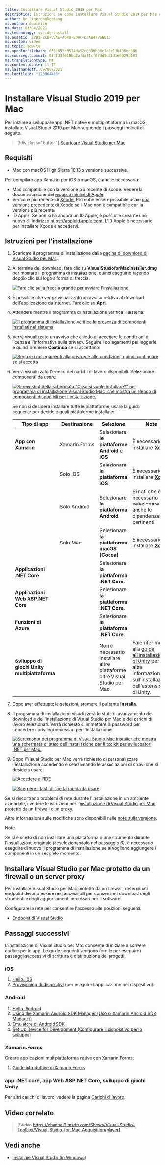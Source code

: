 ```yaml
---
title: Installare Visual Studio 2019 per Mac
description: Istruzioni su come installare Visual Studio 2019 per Mac e i componenti aggiuntivi necessari per lo sviluppo multipiattaforma.
author: heiligerdankgesang
ms.author: dominicn
ms.date: 03/04/2021
ms.technology: vs-ide-install
ms.assetid: 22B1F2CD-32AE-464D-80AC-C8AB4786B015
ms.custom: video
ms.topic: how-to
ms.openlocfilehash: 653e653a0574da52c0030b06c7a8c13b436ed686
ms.sourcegitcommit: 0841d3f610bd2af4af1cf07dd9d31d1e0629b193
ms.translationtype: MT
ms.contentlocale: it-IT
ms.lasthandoff: 09/09/2021
ms.locfileid: "123964488"
---
```

# <a name="install-visual-studio-2019-for-mac"></a>Installare Visual Studio 2019 per Mac

Per iniziare a sviluppare app .NET native e multipiattaforma in macOS, installare Visual Studio 2019 per Mac seguendo i passaggi indicati di seguito.

 > [!div class="button"]
 > [Scaricare Visual Studio per Mac](https://visualstudio.microsoft.com/vs/mac/)

## <a name="requirements"></a>Requisiti

- Mac con macOS High Sierra 10.13 o versione successiva.

Per compilare app Xamarin per iOS o macOS, è anche necessario:

- Mac compatibile con la versione più recente di Xcode. Vedere la documentazione dei [requisiti minimi di Apple](https://developer.apple.com/support/xcode/)
- Versione più recente di [Xcode.](https://developer.apple.com/xcode) Potrebbe essere possibile usare [una versione precedente di Xcode](https://docs.microsoft.com/xamarin/ios/troubleshooting/questions/old-version-xcode) se il Mac non è compatibile con la versione più recente.
- ID Apple. Se non si ha ancora un ID Apple, è possibile crearne uno nuovo all'indirizzo https://appleid.apple.com. L'ID Apple è necessario per installare Xcode e accedervi.

## <a name="installation-instructions"></a>Istruzioni per l'installazione

1. Scaricare il programma di installazione dalla [pagina di download di Visual Studio per Mac](https://visualstudio.microsoft.com/vs/mac/).
2. Al termine del download, fare clic su **VisualStudioforMacInstaller.dmg** per montare il programma di installazione, quindi eseguirlo facendo doppio clic sul logo a forma di freccia:

    [![Fare clic sulla freccia grande per avviare l'installazione](media/install-installer-sml.png)](media/install-installer.png#lightbox)

3. È possibile che venga visualizzato un avviso relativo al download dell'applicazione da Internet. Fare clic su **Apri**.
4. Attendere mentre il programma di installazione verifica il sistema:

    [![Il programma di installazione verifica la presenza di componenti installati nel sistema](media/install-checking-sml.png)](media/install-checking.png#lightbox)

5. Verrà visualizzato un avviso che chiede di accettare le condizioni di licenza e l'informativa sulla privacy. Seguire i collegamenti per leggerle e quindi premere **Continua** se si accettano:

    [![Seguire i collegamenti alla privacy e alle condizioni, quindi continuare se si accetta](media/install-privacy.png)](media/install-privacy.png#lightbox)

6. Verrà visualizzato l'elenco dei carichi di lavoro disponibili. Selezionare i componenti da usare:

    [![Screenshot della schermata "Cosa si vuole installare?" nel programma di installazione Visual Studio Mac, che mostra un elenco di componenti disponibili per l'installazione.](media/install-selection.png)](media/install-selection.png#lightbox)

   Se non si desidera installare tutte le piattaforme, usare la guida seguente per decidere quali piattaforme installare:

   |Tipo di app  |Destinazione  |Selezione  |Note  |
   |---------|---------|---------|---------|
   |**App con Xamarin**| Xamarin.Forms|Selezionare **le piattaforme Android** e **iOS** |È necessario installare [ **Xcode**](https://developer.apple.com/xcode/) |
   ||Solo iOS|Selezionare **la piattaforma iOS**|È necessario installare [ **Xcode**](https://developer.apple.com/xcode/)|
   ||Solo Android|Selezionare **la piattaforma Android**|Si noti che è necessario selezionare anche le dipendenze pertinenti|
   ||Solo Mac|Selezionare **la piattaforma macOS (Cocoa)**|È necessario installare [ **Xcode**](https://developer.apple.com/xcode/)|
   |**Applicazioni .NET Core**|         |Selezionare **la piattaforma .NET Core.**|         |
   |**Applicazioni Web ASP.NET Core**|         |Selezionare **la piattaforma .NET Core.**|         |
   |**Funzioni di Azure**|         |Selezionare **la piattaforma .NET Core.**|         |
   |**Sviluppo di giochi Unity multipiattaforma**|         |Non è necessario installare altre piattaforme oltre Visual Studio per Mac.| Fare riferimento alla [guida all'installazione di Unity](./setup-vsmac-tools-unity.md) per altre informazioni sull'installazione dell'estensione di Unity.|

7. Dopo aver effettuato le selezioni, premere il pulsante **Installa**.
8. Il programma di installazione visualizzerà lo stato di avanzamento del download e dell'installazione di Visual Studio per Mac e dei carichi di lavoro selezionati. Verrà richiesto di immettere la password per concedere i privilegi necessari per l'installazione:

    [![Screenshot del programma di Visual Studio Mac Installer che mostra una schermata di stato dell'installazione per Il toolkit per sviluppatori .NET per Mac.](media/installation-progress.png)](media/installation-progress.png#lightbox)

9. Dopo l'Visual Studio per Mac verrà richiesto di personalizzare l'installazione accedendo e selezionando le associazioni di chiavi che si desidera usare:

    [![Accedere all'IDE](media/ide-tour-2019-start-signin.png)](media/ide-tour-2019-start-signin.png#lightbox)

    [![Scegliere i tasti di scelta rapida da usare](media/ide-tour-2019-keyboard-shortcut.png)](media/ide-tour-2019-keyboard-shortcut.png#lightbox)

Se si riscontrano problemi di rete durante l'installazione in un ambiente aziendale, rivedere le istruzioni per l'[installazione di Visual Studio per Mac protetto da un firewall o un proxy](#install-visual-studio-for-mac-behind-a-firewall-or-proxy-server).

Altre informazioni sulle modifiche sono disponibili nelle [note sulla versione](/visualstudio/releasenotes/vs2019-mac-relnotes).

> [!NOTE]
> Se si è scelto di non installare una piattaforma o uno strumento durante l'installazione originale (deselezionandolo nel passaggio 6), è necessario eseguire di nuovo il programma di installazione se si vogliono aggiungere i componenti in un secondo momento.

## <a name="install-visual-studio-for-mac-behind-a-firewall-or-proxy-server"></a>Installare Visual Studio per Mac protetto da un firewall o un server proxy

Per installare Visual Studio per Mac protetto da un firewall, determinati endpoint devono essere resi accessibili per consentire i download degli strumenti e degli aggiornamenti necessari per il software.

Configurare la rete per consentire l'accesso alle posizioni seguenti:

- [Endpoint di Visual Studio](./install-behind-a-firewall-or-proxy-server.md)

## <a name="next-steps"></a>Passaggi successivi

L'installazione di Visual Studio per Mac consente di iniziare a scrivere codice per le app. Le guide seguenti vengono fornite per eseguire i passaggi successivi di scrittura e distribuzione dei progetti.

### <a name="ios"></a>iOS

1. [Hello, iOS](https://docs.microsoft.com//xamarin/ios/get-started/hello-ios/)
2. [Provisioning di dispositivi](https://docs.microsoft.com/xamarin/ios/get-started/installation/device-provisioning/) (per eseguire l'applicazione nel dispositivo).

### <a name="android"></a>Android

1. [Hello, Android](https://docs.microsoft.com/xamarin/android/get-started/hello-android/)
2. [Using the Xamarin Android SDK Manager (Uso di Xamarin Android SDK Manager)](https://docs.microsoft.com/xamarin/android/get-started/installation/android-sdk?tabs=macos)
3. [Emulatore di Android SDK](https://docs.microsoft.com/xamarin/android/get-started/installation/android-emulator/)
4. [Set Up Device for Development (Configurare il dispositivo per lo sviluppo)](https://docs.microsoft.com/xamarin/android/get-started/installation/set-up-device-for-development)

### <a name="xamarinforms"></a>Xamarin.Forms

Creare applicazioni multipiattaforma native con Xamarin.Forms:

1. [Guide introduttive di Xamarin.Forms](https://docs.microsoft.com/xamarin/get-started/quickstarts/)

### <a name="net-core-apps-aspnet-core-web-apps-unity-game-development"></a>app .NET core, app Web ASP.NET Core, sviluppo di giochi Unity

Per altri carichi di lavoro, vedere la pagina [Carichi di lavoro](workloads.md).

## <a name="related-video"></a>Video correlato

> [!Video https://channel9.msdn.com/Shows/Visual-Studio-Toolbox/Visual-Studio-for-Mac-Acquisition/player]

## <a name="see-also"></a>Vedi anche

- [Installare Visual Studio (in Windows)](/visualstudio/install/install-visual-studio)
